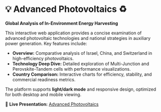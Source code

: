 # 💡 Advanced Photovoltaics ♻️

**Global Analysis of In-Environment Energy Harvesting**  

This interactive web application provides a concise examination of advanced photovoltaic technologies and national strategies in auxiliary power generation. Key features include:

- **Overview:** Comparative analysis of Israel, China, and Switzerland in high-efficiency photovoltaics.
- **Technology Deep Dive:** Detailed exploration of Multi-Junction and Perovskite-Tandem cells with performance visualizations.
- **Country Comparison:** Interactive charts for efficiency, stability, and commercial readiness metrics.

The platform supports **light/dark mode** and responsive design, optimized for both desktop and mobile viewing.  

🔗 **Live Presentation:** [Advanced Photovoltaics](https://devloper-gazi.github.io/Advanced-Photovoltaics/)
